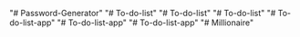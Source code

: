 "# Password-Generator" 
"# To-do-list" 
"# To-do-list" 
"# To-do-list" 
"# To-do-list-app" 
"# To-do-list-app" 
"# To-do-list-app" 
"# Millionaire" 

